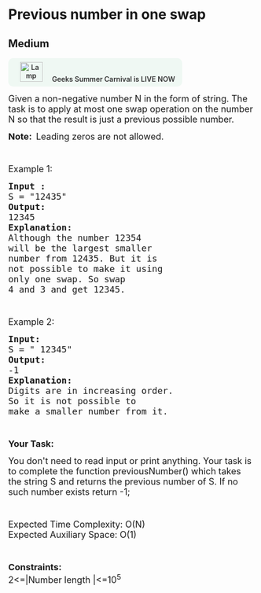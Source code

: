 # Previous number in one swap
## Medium 
<div class="problem-statement">
                <p><a onclick="gtagHelperFunction('clickopen','salesevent_gsc_problemspage_promobanner')" href="https://practice.geeksforgeeks.org/summer-carnival-2022?utm_source=practiceproblems&amp;utm_medium=problemspromobanner&amp;utm_campaign=gsc22" target="_blank"></a></p><div style="margin: 14px 0px !important;" class="row"><a onclick="gtagHelperFunction('clickopen','salesevent_gsc_problemspage_promobanner')" href="https://practice.geeksforgeeks.org/summer-carnival-2022?utm_source=practiceproblems&amp;utm_medium=problemspromobanner&amp;utm_campaign=gsc22" target="_blank">             <div class="col-md-12" style="cursor:pointer;background: #EFF8F3 0% 0% no-repeat padding-box; display: flex; align-items: center; position:                 relative; padding: 1.5%; border-radius: 10px; display: inline-block; text-align: center; font-weight: 600; color: #333"> <img src="https://media.geeksforgeeks.org/img-practice/gcs2022thumbnail-1649059370.png" alt="Lamp" width="46" height="40" style="background: transparent 0% 0% no-repeat padding-box;opacity: 1; margin: 0 16px;" class="img-responsive"> Geeks Summer Carnival is LIVE NOW &nbsp; <i class="fa fa-external-link" aria-hidden="true"></i> </div></a></div><p><span style="font-size:18px">Given a non-negative number N in the form of string. The task is to apply at most one swap operation on the number N so that the result is just a previous possible number.</span></p>

<p><span style="font-size:18px"><strong>Note:&nbsp; </strong>Leading zeros are not allowed.</span></p>

<p>&nbsp;</p>

<p><span style="font-size:18px">Example 1:</span></p>

<pre><span style="font-size:18px"><strong>Input :
</strong>S = "12435"
<strong>Output: 
</strong>12345
<strong>Explanation:
</strong>Although the number 12354 
will be the largest smaller 
number from 12435. But it is 
not possible to make it using 
only one swap. So swap 
4 and 3 and get 12345.</span></pre>

<p>&nbsp;</p>

<p><span style="font-size:18px">Example 2:</span></p>

<pre><span style="font-size:18px"><strong>Input: 
</strong>S = " 12345"
<strong>Output: 
</strong>-1
<strong>Explanation:
</strong>Digits are in increasing order. 
So it is not possible to 
make a smaller number from it.</span></pre>

<p>&nbsp;</p>

<p><strong><span style="font-size:18px">Your Task:</span></strong></p>

<p><span style="font-size:18px">You don't need to read input or print anything. Your task is to complete the function previousNumber() which takes the string S and returns the previous number of S. If no such number exists return -1;</span></p>

<p>&nbsp;</p>

<p><span style="font-size:18px">Expected Time Complexity: O(N)<br>
Expected Auxiliary Space: O(1)</span></p>

<p>&nbsp;</p>

<p><span style="font-size:18px"><strong>Constraints:</strong><br>
2&lt;=|Number length |&lt;=10<sup>5</sup></span></p>

<p>&nbsp;</p>
 <p></p>
            </div>